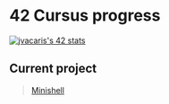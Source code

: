 <h1>42 Cursus progress</h1>

[![jvacaris's 42 stats](https://badge42.herokuapp.com/api/stats/jvacaris?privacyEmail=true)](http://42madrid.com)

<h2>Current project</h2>

> [Minishell](https://github.com/JorgeVB20007/minishell)
